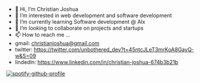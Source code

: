 - 👋 Hi, I’m Christian Joshua
- 👀 I’m interested in web development and software development 
- 🌱 I’m currently learning Software development @ Alx
- 💞️ I’m looking to collaborate on projects and startups
- 📫 How to reach me ...
- gmail: christianjoshua@gmail.com
- twitter: https://twitter.com/unbothered_dev?t=45ntcJLeT3mrKoA8GayQ-w&S=09
- lindedln: https://www.linkedin.com/in/christian-joshua-674b3b21b

[![spotify-github-profile](https://spotify-github-profile.vercel.app/api/view?uid=31k5j2od4z6w47lsl7sjtifgulxa&cover_image=true&theme=default&show_offline=false&background_color=121212&interchange=false)](https://spotify-github-profile.vercel.app/api/view?uid=31k5j2od4z6w47lsl7sjtifgulxa&redirect=true)

<!---
thelastmedici/thelastmedici is a ✨ special ✨ repository because its `README.md` (this file) appears on your GitHub profile.
You can click the Preview link to take a look at your changes.
--->
